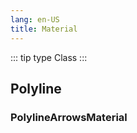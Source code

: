 ```yaml
---
lang: en-US
title: Material 
---
```


::: tip type
Class
:::

## Polyline

### PolylineArrowsMaterial

<PolylineArrowsMaterial />

